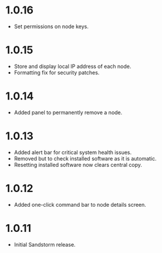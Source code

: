 # 1.0.16

- Set permissions on node keys.

# 1.0.15

- Store and display local IP address of each node.
- Formatting fix for security patches.

# 1.0.14

- Added panel to permanently remove a node.

# 1.0.13

- Added alert bar for critical system health issues.
- Removed but to check installed software as it is automatic.
- Resetting installed software now clears central copy.

# 1.0.12

- Added one-click command bar to node details screen.

# 1.0.11

- Initial Sandstorm release.